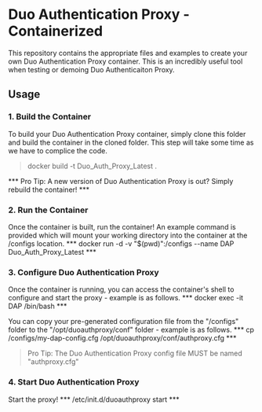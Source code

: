 # Duo Authentication Proxy - Containerized
This repository contains the appropriate files and examples to create your own Duo Authentication Proxy container.  This is an incredibly useful tool when testing or demoing Duo Authenticaiton Proxy.

## Usage

### 1. Build the Container
To build your Duo Authentication Proxy container, simply clone this folder and build the container in the cloned folder.  This step will take some time as we have to complice the code.
> docker build -t Duo_Auth_Proxy_Latest .

*** Pro Tip: A new version of Duo Authentication Proxy is out?  Simply rebuild the container! ***

### 2. Run the Container
Once the container is built, run the container!  An example command is provided which will mount your working directory into the container at the /configs location.
*** docker run -d -v "$(pwd)":/configs --name DAP Duo_Auth_Proxy_Latest ***

### 3. Configure Duo Authentication Proxy
Once the container is running, you can access the container's shell to configure and start the proxy - example is as follows.
*** docker exec -it DAP /bin/bash ***

You can copy your pre-generated configuration file from the "/configs" folder to the "/opt/duoauthproxy/conf" folder - example is as follows.
*** cp /configs/my-dap-config.cfg /opt/duoauthproxy/conf/authproxy.cfg ***

> Pro Tip: The Duo Authentication Proxy config file MUST be named "authproxy.cfg"

### 4. Start Duo Authentication Proxy
Start the proxy!
*** /etc/init.d/duoauthproxy start ***

